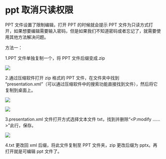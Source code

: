 # ppt 取消只读权限

PPT 文件设置了限制编辑，打开 PPT 的时候就会提示 PPT 文件为只读方式打开，如果想要编辑需要输入密码，但是如果我们不知道密码或者忘记了，就需要使用其他方法解决问题。

方法一：

1.PPT 文件单独复制一个，将 PPT 文件后缀变成.zip

![ ](https://pic1.zhimg.com/v2-225b4faececb6ce7e208299f5d81197c_r.jpg)

2.通过压缩软件打开 zip 格式的 PPT 文件，在文件夹中找到 “presentation.xml”（可以通过压缩软件中的搜索功能直接找到文件），然后将它复制到桌面上。

![ ](https://pic3.zhimg.com/v2-198529315324738e2d29cec195b94356_r.jpg)

![ ](https://pic4.zhimg.com/v2-9983b65094b2ad4b69ee21a37ec8999f_r.jpg)

3.presentation.xml 文件打开方式选择文本文件 txt，找到并删除“<P:modify ……>”此行，保存。

![ ](https://pic2.zhimg.com/v2-7ba457d47008feac168275d7c64e4df9_r.jpg)

4.txt 更改回 xml 后缀，将此文件复制至 PPT 文件夹，zip 更改后缀为 pptx。再打开就是可编辑 ppt 文件了。
